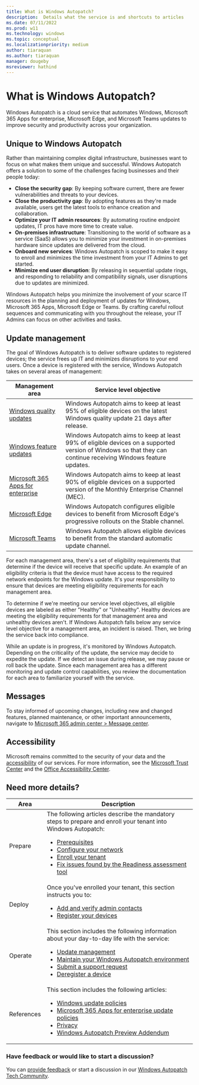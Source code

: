 ```yaml
---
title: What is Windows Autopatch?
description:  Details what the service is and shortcuts to articles
ms.date: 07/11/2022
ms.prod: w11
ms.technology: windows
ms.topic: conceptual
ms.localizationpriority: medium
author: tiaraquan
ms.author: tiaraquan
manager: dougeby
msreviewer: hathind
---
```


# What is Windows Autopatch?

Windows Autopatch is a cloud service that automates Windows, Microsoft 365 Apps for enterprise, Microsoft Edge, and Microsoft Teams updates to improve security and productivity across your organization.

## Unique to Windows Autopatch

Rather than maintaining complex digital infrastructure, businesses want to focus on what makes them unique and successful. Windows Autopatch offers a solution to some of the challenges facing businesses and their people today:

- **Close the security gap**: By keeping software current, there are fewer vulnerabilities and threats to your devices.
- **Close the productivity gap**: By adopting features as they're made available, users get the latest tools to enhance creation and collaboration.
- **Optimize your IT admin resources**: By automating routine endpoint updates, IT pros have more time to create value.
- **On-premises infrastructure**: Transitioning to the world of software as a service (SaaS) allows you to minimize your investment in on-premises hardware since updates are delivered from the cloud.  
- **Onboard new services**: Windows Autopatch is scoped to make it easy to enroll and minimizes the time investment from your IT Admins to get started.  
- **Minimize end user disruption**: By releasing in sequential update rings, and responding to reliability and compatibility signals, user disruptions due to updates are minimized.

Windows Autopatch helps you minimize the involvement of your scarce IT resources in the planning and deployment of updates for Windows, Microsoft 365 Apps, Microsoft Edge or Teams. By crafting careful rollout sequences and communicating with you throughout the release, your IT Admins can focus on other activities and tasks.

## Update management

The goal of Windows Autopatch is to deliver software updates to registered devices; the service frees up IT and minimizes disruptions to your end users. Once a device is registered with the service, Windows Autopatch takes on several areas of management:

| Management area | Service level objective |
| ----- | ----- |
| [Windows quality updates](../operate/windows-autopatch-wqu-overview.md) | Windows Autopatch aims to keep at least 95% of eligible devices on the latest Windows quality update 21 days after release. |
| [Windows feature updates](../operate/windows-autopatch-fu-overview.md) | Windows Autopatch aims to keep at least 99% of eligible devices on a supported version of Windows so that they can continue receiving Windows feature updates. |
| [Microsoft 365 Apps for enterprise](../operate/windows-autopatch-microsoft-365-apps-enterprise.md) | Windows Autopatch aims to keep at least 90% of eligible devices on a supported version of the Monthly Enterprise Channel (MEC). |
| [Microsoft Edge](../operate/windows-autopatch-edge.md) | Windows Autopatch configures eligible devices to benefit from Microsoft Edge's progressive rollouts on the Stable channel. |
| [Microsoft Teams](../operate/windows-autopatch-teams.md) | Windows Autopatch allows eligible devices to benefit from the standard automatic update channel. |

For each management area, there's a set of eligibility requirements that determine if the device will receive that specific update. An example of an eligibility criteria is that the device must have access to the required network endpoints for the Windows update. It's your responsibility to ensure that devices are meeting eligibility requirements for each management area.

To determine if we're meeting our service level objectives, all eligible devices are labeled as either "Healthy" or "Unhealthy". Healthy devices are meeting the eligibility requirements for that management area and unhealthy devices aren't. If Windows Autopatch falls below any service level objective for a management area, an incident is raised. Then, we bring the service back into compliance.

While an update is in progress, it's monitored by Windows Autopatch. Depending on the criticality of the update, the service may decide to expedite the update. If we detect an issue during release, we may pause or roll back the update. Since each management area has a different monitoring and update control capabilities, you review the documentation for each area to familiarize yourself with the service.

## Messages

To stay informed of upcoming changes, including new and changed features, planned maintenance, or other important announcements, navigate to [Microsoft 365 admin center > Message center](https://admin.microsoft.com/adminportal/home#/MessageCenter).

## Accessibility

Microsoft remains committed to the security of your data and the [accessibility](https://www.microsoft.com/trust-center/compliance/accessibility) of our services. For more information, see the [Microsoft Trust Center](https://www.microsoft.com/trust-center) and the [Office Accessibility Center](https://support.office.com/article/ecab0fcf-d143-4fe8-a2ff-6cd596bddc6d).

## Need more details?

| Area | Description |
| ----- | ----- |
| Prepare | The following articles describe the mandatory steps to prepare and enroll your tenant into Windows Autopatch:<ul><li>[Prerequisites](../prepare/windows-autopatch-prerequisites.md)</li><li>[Configure your network](../prepare/windows-autopatch-configure-network.md)</li><li>[Enroll your tenant](../prepare/windows-autopatch-enroll-tenant.md)</li><li>[Fix issues found by the Readiness assessment tool](../prepare/windows-autopatch-fix-issues.md)</li></ul> |
| Deploy | Once you've enrolled your tenant, this section instructs you to:<ul><li>[Add and verify admin contacts](../deploy/windows-autopatch-admin-contacts.md)</li><li>[Register your devices](../deploy/windows-autopatch-register-devices.md)</li></ul> |
| Operate | This section includes the following information about your day-to-day life with the service:<ul><li>[Update management](../operate/windows-autopatch-update-management.md)</li><li>[Maintain your Windows Autopatch environment](../operate/windows-autopatch-maintain-environment.md)</li><li>[Submit a support request](../operate/windows-autopatch-support-request.md)</li><li>[Deregister a device](../operate/windows-autopatch-deregister-devices.md)</li></ul>
| References | This section includes the following articles:<ul><li>[Windows update policies](../operate/windows-autopatch-wqu-unsupported-policies.md)</li><li>[Microsoft 365 Apps for enterprise update policies](../references/windows-autopatch-microsoft-365-policies.md)</li><li>[Privacy](../references/windows-autopatch-privacy.md)</li><li>[Windows Autopatch Preview Addendum](../references/windows-autopatch-preview-addendum.md)</li></ul> |

### Have feedback or would like to start a discussion?

You can [provide feedback](https://go.microsoft.com/fwlink/?linkid=2195593) or start a discussion in our [Windows Autopatch Tech Community](https://aka.ms/Community/WindowsAutopatch).
